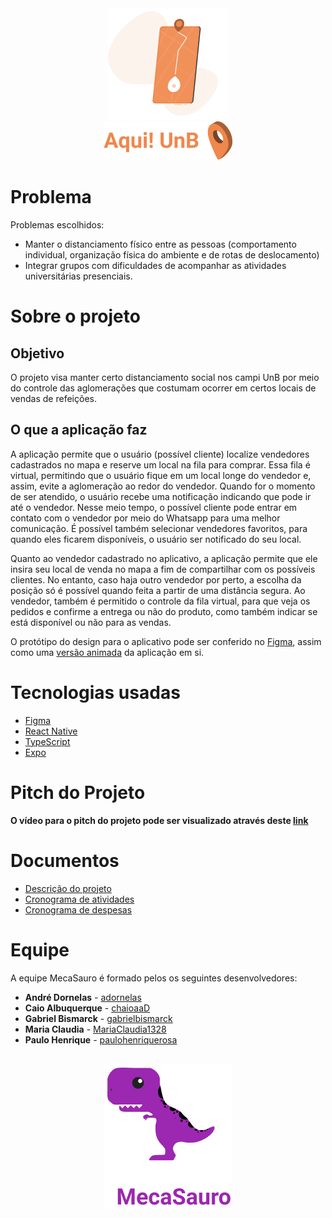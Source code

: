 <div align="center">
  <img src="./src/assets/logo.png" alt="logotipo"/>
</div>
<div align="center">
  <img src="./src/assets/name.png" alt="logotipo"/>
</div>


# Problema

Problemas escolhidos:
 - Manter o distanciamento físico entre as pessoas (comportamento individual, organização física do ambiente e de rotas de deslocamento)
 - Integrar grupos com dificuldades de acompanhar as atividades universitárias presenciais.
# Sobre o projeto

## Objetivo

O projeto visa manter certo distanciamento social nos campi UnB por meio do controle das aglomerações que costumam ocorrer em certos locais de vendas de refeições.

## O que a aplicação faz

A aplicação permite que o usuário (possível cliente) localize vendedores cadastrados no mapa e reserve um local na fila para comprar. Essa fila é virtual, permitindo que o usuário fique em um local longe do vendedor e, assim, evite a aglomeração ao redor do vendedor. Quando for o momento de ser atendido, o usuário recebe uma notificação indicando que pode ir até o vendedor. Nesse meio tempo, o possível cliente pode entrar em contato com o vendedor por meio do Whatsapp para uma melhor comunicação. É possível também selecionar vendedores favoritos, para quando eles ficarem disponíveis, o usuário ser notificado do seu local.

Quanto ao vendedor cadastrado no aplicativo, a aplicação permite que ele insira seu local de venda no mapa a fim de compartilhar com os possíveis clientes. No entanto, caso haja outro vendedor por perto, a escolha da posição só é possível quando feita a partir de uma distância segura. Ao vendedor, também é permitido o controle da fila virtual, para que veja os pedidos e confirme a entrega ou não do produto, como também indicar se está disponível ou não para as vendas.

O protótipo do design para o aplicativo pode ser conferido no [Figma](https://www.figma.com/file/cNvKKiw1dVnuM1DXv2c48l/Prot%C3%B3tipo-Aqui!---MecaSauro), assim como uma [versão animada](https://www.figma.com/file/gjslIK79VqYLD1asqsyBXv/Animado-COVIDAS) da aplicação em si.

# Tecnologias usadas

* [Figma](https://www.figma.com/)
* [React Native](https://reactnative.dev/)
* [TypeScript](hhttps://www.typescriptlang.org/)
* [Expo](https://expo.io/)

# Pitch do Projeto

<strong>O vídeo para o pitch do projeto pode ser visualizado através deste [link](https://youtu.be/IEIK7qH_hys) </strong>

# Documentos

* [Descrição do projeto](https://github.com/COVIDAS-UnB/MecaSauro/blob/master/docs/descricao.pdf)
* [Cronograma de atividades](https://github.com/COVIDAS-UnB/MecaSauro/blob/master/docs/cronograma_atividades.pdf)
* [Cronograma de despesas](https://github.com/COVIDAS-UnB/MecaSauro/blob/master/docs/cronograma_despesas.pdf)

# Equipe

A equipe MecaSauro é formado pelos os seguintes desenvolvedores:
* **André Dornelas** - [adornelas](https://github.com/adornelas)
* **Caio Albuquerque** - [chaioaaD](https://github.com/chaioaaD)
* **Gabriel Bismarck** - [gabrielbismarck](https://github.com/gabrielbismarck)
* **Maria Claudia** - [MariaClaudia1328](https://github.com/MariaClaudia1328)
* **Paulo Henrique** - [paulohenriquerosa](https://github.com/paulohenriquerosa)


<br>

<div align="center" >
  <img src="./src/assets/Dino.png" alt="logotipo"/>
</div>
